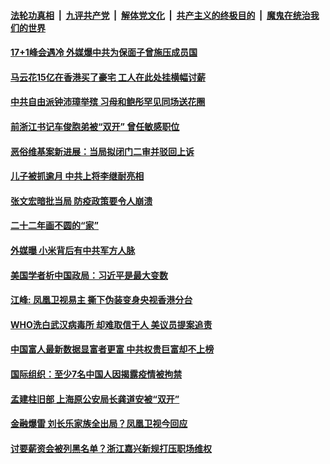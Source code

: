 

####  [法轮功真相](../../../../basic/blob/master/README.md?t=02120131) &nbsp;|&nbsp; [九评共产党](../../../../9ping.md/blob/master/README.md?t=02120131) &nbsp;|&nbsp; [解体党文化](../../../../jtdwh.md/blob/master/README.md?t=02120131)  &nbsp;|&nbsp; [共产主义的终极目的](../../../../gczydzjmd.md/blob/master/README.md?t=02120131) &nbsp;|&nbsp; [魔鬼在统治我们的世界](../../../../mgztzwmdsj.md/blob/master/README.md?t=02120131) 

#### [17+1峰会遇冷 外媒爆中共为保面子曾施压成员国](../pages/soh5/473435.md?t=02120131) 
#### [马云花15亿在香港买了豪宅 工人在此处挂横幅讨薪](../pages/soh5/473393.md?t=02120131) 
#### [中共自由派钟沛璋举殡 习母和鲍彤罕见同场送花圈](../pages/soh5/473378.md?t=02120131) 
#### [前浙江书记车俊胞弟被“双开” 曾任敏感职位](../pages/soh5/473366.md?t=02120131) 
#### [恶俗维基案新进展：当局拟闭门二审并驳回上诉 ](../pages/soh5/473327.md?t=02120131) 
#### [儿子被抓逾月 中共上将李继耐亮相](../pages/soh5/473318.md?t=02120131) 
#### [张文宏暗批当局 防疫政策要令人崩溃](../pages/soh5/473303.md?t=02120131) 
#### [二十二年画不圆的“家”](../pages/soh5/473267.md?t=02120131) 
#### [外媒曝 小米背后有中共军方人脉](../pages/soh5/473270.md?t=02120131) 
#### [美国学者析中国政局：习近平是最大变数](../pages/soh5/473246.md?t=02120131) 
#### [江峰: 凤凰卫视易主 撕下伪装变身央视香港分台](../pages/soh5/473207.md?t=02120131) 
#### [WHO洗白武汉病毒所 却难取信于人 美议员提案追责](../pages/soh5/473147.md?t=02120131) 
#### [中国富人最新数据显富者更富 中共权贵巨富却不上榜](../pages/soh5/473087.md?t=02120131) 
#### [国际组织：至少7名中国人因揭露疫情被拘禁](../pages/soh5/473078.md?t=02120131) 
#### [孟建柱旧部 上海原公安局长龚道安被“双开”](../pages/soh5/473039.md?t=02120131) 
#### [金融爆雷 刘长乐家族全出局？凤凰卫视今回应](../pages/soh5/473054.md?t=02120131) 
#### [讨要薪资会被列黑名单？浙江嘉兴新规打压职场维权](../pages/soh5/473021.md?t=02120131) 
